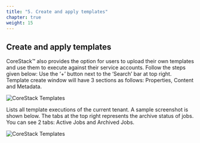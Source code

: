 ```yaml
---
title: "5. Create and apply templates"
chapter: true
weight: 15
---
```


## Create and apply templates

CoreStack™ also provides the option for users to upload their own templates and use them to execute against their service accounts. Follow the steps given below: Use the ‘+’ button next to the ‘Search’ bar at top right.​
​
Template create window will have 3 sections as follows: Properties, Content and Metadata.​

![CoreStack Templates](../images/cs_crtemp1.png "CoreStack Templates")

Lists all template executions of the current tenant. A sample screenshot is shown below. The tabs at the top right represents the archive status of jobs. You can see 2 tabs: Active Jobs and Archived Jobs.​

![CoreStack Templates](../images/cs_crtemp2.png "CoreStack Templates")

